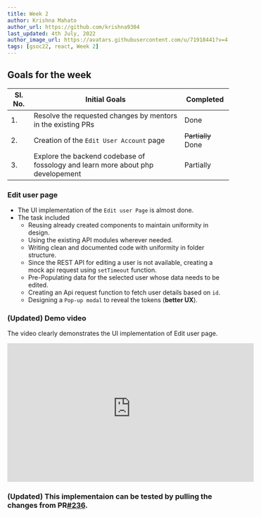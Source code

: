 ```yaml
---
title: Week 2
author: Krishna Mahato
author_url: https://github.com/krishna9304
last_updated: 4th July, 2022
author_image_url: https://avatars.githubusercontent.com/u/71918441?v=4
tags: [gsoc22, react, Week 2]
---
```


<!--
SPDX-License-Identifier: CC-BY-SA-4.0

SPDX-FileCopyrightText: 2022 Krishna Mahato <krishhtrishh9304@gmail.com>
-->

## Goals for the week

| Sl. No. | Initial Goals                                                                   | Completed          |
| ------- | ------------------------------------------------------------------------------- | ------------------ |
| 1.      | Resolve the requested changes by mentors in the existing PRs                    | Done               |
| 2.      | Creation of the `Edit User Account` page                                        | ~~Partially~~ Done |
| 3.      | Explore the backend codebase of fossology and learn more about php developement | Partially          |

### Edit user page

- The UI implementation of the `Edit user Page` is almost done.
- The task included
  - Reusing already created components to maintain uniformity in design.
  - Using the existing API modules wherever needed.
  - Writing clean and documented code with uniformity in folder structure.
  - Since the REST API for editing a user is not available, creating a mock api request using `setTimeout` function.
  - Pre-Populating data for the selected user whose data needs to be edited.
  - Creating an Api request function to fetch user details based on `id`.
  - Designing a `Pop-up modal` to reveal the tokens (**better UX**).

### (**Updated**) Demo video

The video clearly demonstrates the UI implementation of Edit user page.

<iframe width="560" height="315" src="https://user-images.githubusercontent.com/71918441/176759747-481843b4-8b08-4a37-abfe-3821f4ce1752.mp4" frameborder="0" allow="accelerometer; autoplay; clipboard-write; encrypted-media; gyroscope; picture-in-picture" allowfullscreen></iframe>

### (**Updated**) This implementaion can be tested by pulling the changes from PR[**#236**](https://github.com/fossology/FOSSologyUI/pull/236).
